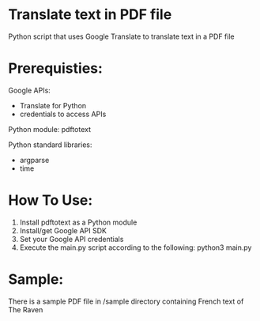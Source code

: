 # Translate text in PDF file

Python script that uses Google Translate to translate text in a PDF file


# Prerequisties:

Google APIs:
* Translate for Python
* credentials to access APIs

Python module: pdftotext

Python standard libraries: 
* argparse
* time

# How To Use:

1. Install pdftotext as a Python module
2. Install/get Google API SDK
3. Set your Google API credentials
4. Execute the main.py script according to the following:
	python3 main.py <PDF input file> <target language> <name of output file>

# Sample:

There is a sample PDF file in /sample directory containing French text of The Raven


